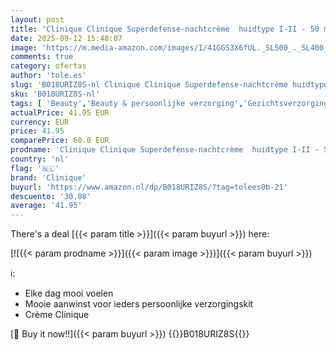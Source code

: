```yaml
---
layout: post
title: 'Clinique Clinique Superdefense-nachtcrème  huidtype I-II - 50 ml'
date: 2025-09-12 15:48:07
image: 'https://m.media-amazon.com/images/I/41GGS3X6fUL._SL500_._SL400_.jpg'
comments: true
category: ofertas
author: 'tole.es'
slug: 'B018URIZ8S-nl Clinique Clinique Superdefense-nachtcrème huidtype I-II -...'
sku: 'B018URIZ8S-nl'
tags: [ 'Beauty','Beauty & persoonlijke verzorging','Gezichtsverzorgingsproducten','Huidverzorging','Nachtverzorging gezicht','Vochtinbrengende middelen voor gezicht','clinique','🇳🇱', ]
actualPrice: 41.95 EUR
currency: EUR
price: 41.95
comparePrice: 60.0 EUR
prodname: 'Clinique Clinique Superdefense-nachtcrème  huidtype I-II - 50 ml'
country: 'nl'
flag: '🇳🇱'
brand: 'Clinique'
buyurl: 'https://www.amazon.nl/dp/B018URIZ8S/?tag=tolees0b-21'
descuento: '30.08'
average: '41.95'
---
```


There's a deal [{{< param title >}}]({{< param buyurl >}})  here:

[![{{< param prodname >}}]({{< param image >}})]({{< param buyurl >}})

ℹ️:

- Elke dag mooi voelen
- Mooie aanwinst voor ieders persoonlijke verzorgingskit
- Crème Clinique

[🛒 Buy it now!!]({{< param buyurl >}})
{{<world>}}B018URIZ8S{{</world>}}
